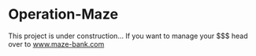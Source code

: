 # Operation-Maze
 This project is under construction... If you want to manage your $$$ head over to www.maze-bank.com
